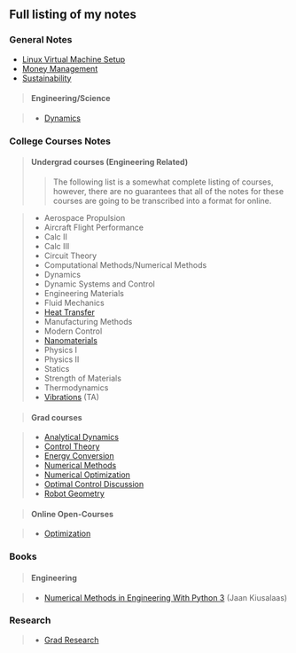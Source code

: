 ## Full listing of my notes

### General Notes

- [Linux Virtual Machine Setup](/notes/linux_virtual_machine/linux_vm_main.html)
- [Money Management](/notes/money_management/money_management_main.html)
- [Sustainability](/notes/sustainability/sustainability_main.html)

> #### Engineering/Science

> - [Dynamics](./dynamics/dynamics_main.html)

### College Courses Notes

> #### Undergrad courses (Engineering Related)
>> The following list is a somewhat complete listing of courses, however,
>> there are no guarantees that all of the notes for these courses are going
>> to be transcribed into a format for online.

> - Aerospace Propulsion
> - Aircraft Flight Performance
> - Calc II
> - Calc III
> - Circuit Theory
> - Computational Methods/Numerical Methods
> - Dynamics
> - Dynamic Systems and Control
> - Engineering Materials
> - Fluid Mechanics
> - [Heat Transfer](/notes/heat_transfer/heat_transfer_main.html)
> - Manufacturing Methods
> - Modern Control
> - [Nanomaterials](/notes/nanomaterials/nanomaterials_main.html)
> - Physics I
> - Physics II
> - Statics
> - Strength of Materials
> - Thermodynamics
> - [Vibrations](/notes/vibrations/vibrations.html) (TA)

> #### Grad courses

> - [Analytical Dynamics](/notes/analytical_dynamics/analytical_dynamics_main.html)
> - [Control Theory](/notes/control_theory/control_theory_main.html)
> - [Energy Conversion](/notes/energy_conversion/energy_conversion_main.html)
> - [Numerical Methods](/notes/num_methods/numerical_methods_main.html)
> - [Numerical Optimization](/notes/num_optimization/num_optimization_main.html)
> - [Optimal Control Discussion](/notes/optimal_control_discussion/optimal_control_dis_main.html)
> - [Robot Geometry](/notes/robot_geometry/robot_geometry_main.html)

> #### Online Open-Courses

> - [Optimization](/notes/optimization_online/optimization_main.html)

### Books

> #### Engineering

> - [Numerical Methods in Engineering With Python
     3](numerical_methods_engineering_py3/num_methods_py3_main.html)
     (Jaan Kiusalaas)

### Research

> - [Grad Research](/notes/grad_notes/grad_notes_main.html)
